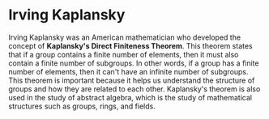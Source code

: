# Irving Kaplansky

Irving Kaplansky was an American mathematician who developed the concept of **Kaplansky's Direct Finiteness Theorem**. This theorem states that if a group contains a finite number of elements, then it must also contain a finite number of subgroups. In other words, if a group has a finite number of elements, then it can't have an infinite number of subgroups. This theorem is important because it helps us understand the structure of groups and how they are related to each other. Kaplansky's theorem is also used in the study of abstract algebra, which is the study of mathematical structures such as groups, rings, and fields.
